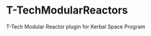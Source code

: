 T-TechModularReactors
=====================

T-Tech Modular Reactor plugin for Kerbal Space Program

